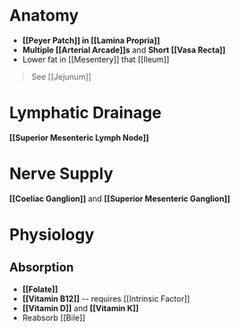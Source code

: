 # Anatomy
- **[[Peyer Patch]] in [[Lamina Propria]]**
- **Multiple [[Arterial Arcade]]s** and **Short [[Vasa Recta]]**
- Lower fat in [[Mesentery]] that [[Ileum]]
> See [[Jejunum]]

# Lymphatic Drainage
**[[Superior Mesenteric Lymph Node]]**

# Nerve Supply
**[[Coeliac Ganglion]]** and **[[Superior Mesenteric Ganglion]]**

# Physiology
## Absorption
- **[[Folate]]**
- **[[Vitamin B12]]** -- requires [[Intrinsic Factor]]
- **[[Vitamin D]]** and **[[Vitamin K]]**
- Reabsorb [[Bile]]